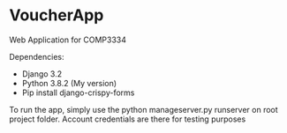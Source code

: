 # VoucherApp
Web Application for COMP3334

Dependencies:
  - Django 3.2
  - Python 3.8.2 (My version) 
  - Pip install django-crispy-forms

To run the app, simply use the python manageserver.py runserver on root project folder. 
Account credentials are there for testing purposes 
